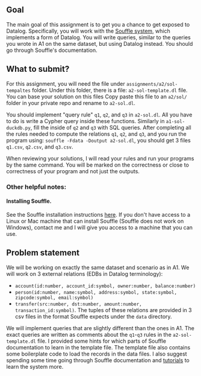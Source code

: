 ## Goal
The main goal of this assignment is to get you a chance to get exposed to Datalog. Specifically, you will work with the [Souffle system](https://souffle-lang.github.io/index.html), which implements a form of Datalog. You will write queries, similar to the queries you wrote in A1 on the same dataset, but using Datalog instead. You should go through Souffle's documentation. 

## What to submit?
For this assignment, you will need the file under `assignments/a2/sol-tempaltes` folder. Under this folder, there is a file: `a2-sol-template.dl` file. You can base your solution on this files Copy paste this file to an `a2/sol/` folder in your private repo and rename to `a2-sol.dl`.

You should implement "query rule" `q1`, `q2`, and `q3` in `a2-sol.dl`. All you have to do is write a Cypher query inside these functions. Similarly in `a1-sol-duckdb.py`, fill the inside of `q2` and `q3` with SQL queries. After completing all the rules needed to compute the relations `q1`, `q2`, and `q3`, and you run the program using: `souffle -Fdata -Doutput a2-sol.dl`, you should get 3 files `q1.csv`, `q2.csv`, and `q3.csv`.

When reviewing your solutions, I will read your rules and run your programs by the same command. You will be marked on the correctness or close to correctness of your program and not just the outputs.

### Other helpful notes:

#### Installing Souffle.
See the Souffle installation instructions [here](https://souffle-lang.github.io/install). If you don't have access to a Linux or Mac machine that can install Souffle (Souffle does not work on Windows), contact me and I will give you access to a machine that you can use.


## Problem statement

We will be working on exactly the same dataset and scenario as in A1. 
We will work on 3 external relations (EDBs in Datalog terminology): 
- `account(id:number, account_id:symbol, owner:number, balance:number)`
- `person(id:number, name:symbol, address:symbol, state:symbol, zipcode:symbol, email:symbol)`
- `transfer(src:number, dst:number, amount:number, transaction_id:symbol)`.
The tuples of these relations are provided in 3 csv files in the format Souffle expects under the `data` directory.

We will implement queries that are slightly different than the ones in A1.
The exact queries are written as comments about the `q1`-`q3` rules in the `a2-sol-template.dl` file. I provided some hints for
which parts of Souffle documentation to learn in the template file. The template file also contains some boilerplate 
code to load the records in the data files. I also suggest spending some time going through Souffle documentation
and [tutorials](https://souffle-lang.github.io/tutorial) to learn the system more.

